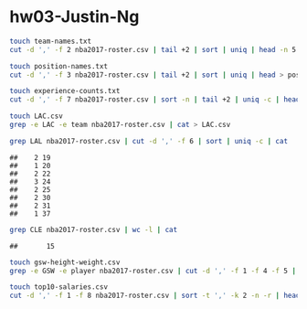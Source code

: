 hw03-Justin-Ng
================

``` bash
touch team-names.txt
cut -d ',' -f 2 nba2017-roster.csv | tail +2 | sort | uniq | head -n 5 > team-names.txt
```

``` bash
touch position-names.txt
cut -d ',' -f 3 nba2017-roster.csv | tail +2 | sort | uniq | head > position-names.txt
```

``` bash
touch experience-counts.txt
cut -d ',' -f 7 nba2017-roster.csv | sort -n | tail +2 | uniq -c | head -n 5 > experience-counts.txt
```

``` bash
touch LAC.csv
grep -e LAC -e team nba2017-roster.csv | cat > LAC.csv
```

``` bash
grep LAL nba2017-roster.csv | cut -d ',' -f 6 | sort | uniq -c | cat
```

    ##    2 19
    ##    1 20
    ##    2 22
    ##    3 24
    ##    2 25
    ##    2 30
    ##    2 31
    ##    1 37

``` bash
grep CLE nba2017-roster.csv | wc -l | cat
```

    ##       15

``` bash
touch gsw-height-weight.csv
grep -e GSW -e player nba2017-roster.csv | cut -d ',' -f 1 -f 4 -f 5 | cat > gsw-height-weight.csv
```

``` bash
touch top10-salaries.csv
cut -d ',' -f 1 -f 8 nba2017-roster.csv | sort -t ',' -k 2 -n -r | head -n 10 > top10-salaries.csv
```
